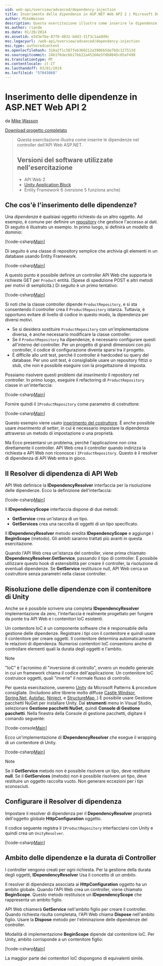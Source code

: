 ```yaml
---
uid: web-api/overview/advanced/dependency-injection
title: Inserimento delle dipendenze in ASP.NET Web API 2 | Microsoft Docs
author: MikeWasson
description: Questa esercitazione illustra come inserire le dipendenze nel controller dell'API Web ASP.NET. Versioni del software utilizzate nell'esercitazione di Web API 2 Unity Application Block...
ms.author: riande
ms.date: 01/20/2014
ms.assetid: e3d3e7ba-87f0-4032-bdd3-31f3c1aa9d9c
msc.legacyurl: /web-api/overview/advanced/dependency-injection
msc.type: authoredcontent
ms.openlocfilehash: 318a2f1c587feb360212a390bb5de7bdc127513d
ms.sourcegitcommit: 24b1f6decbb17bb22a45166e5fdb0845c65af498
ms.translationtype: MT
ms.contentlocale: it-IT
ms.lasthandoff: 03/01/2019
ms.locfileid: "57043868"
---
```

<a name="dependency-injection-in-aspnet-web-api-2"></a>Inserimento delle dipendenze in ASP.NET Web API 2
====================
da [Mike Wasson](https://github.com/MikeWasson)

[Download progetto completato](http://code.msdn.microsoft.com/ASP-NET-Web-API-Tutorial-468ee148)

> Questa esercitazione illustra come inserire le dipendenze nel controller dell'API Web ASP.NET.
> 
> ## <a name="software-versions-used-in-the-tutorial"></a>Versioni del software utilizzate nell'esercitazione
> 
> 
> - API Web 2
> - [Unity Application Block](https://www.nuget.org/packages/Unity/)
> - Entity Framework 6 (versione 5 funziona anche)


## <a name="what-is-dependency-injection"></a>Che cos'è l'inserimento delle dipendenze?

Una *dipendenza* è qualsiasi oggetto richiesto da un altro oggetto. Ad esempio, è comune per definire un [repository](http://martinfowler.com/eaaCatalog/repository.html) che gestisce l'accesso ai dati. Di seguito è illustrato un esempio. In primo luogo, si definirà un modello di dominio:

[!code-csharp[Main](dependency-injection/samples/sample1.cs)]

Di seguito è una classe di repository semplice che archivia gli elementi in un database usando Entity Framework.

[!code-csharp[Main](dependency-injection/samples/sample2.cs)]

A questo punto è possibile definire un controller API Web che supporta le richieste GET per `Product` entità. (Spese di spedizione POST e altri metodi per motivi di semplicità.) Di seguito è un primo tentativo:

[!code-csharp[Main](dependency-injection/samples/sample3.cs)]

Si noti che la classe controller dipende `ProductRepository`, e si sta consentendo il controller crea il `ProductRepository` istanza. Tuttavia, è opportuno evitare di livello di codice in questo modo, la dipendenza per diversi motivi.

- Se si desidera sostituire `ProductRepository` con un'implementazione diversa, è anche necessario modificare la classe controller.
- Se il `ProductRepository` ha dipendenze, è necessario configurare questi all'interno del controller. Per un progetto di grandi dimensioni con più controller, il codice di configurazione diventa sparsi tra il progetto.
- È difficile allo unit test, perché il controller è hardcoded su query del database. Per uno unit test, è consigliabile usare un repository fittizi o stub, che non è possibile eseguire con la progettazione di imposta.

Possiamo risolvere questi problemi dal *inserimento* il repository nel controller. In primo luogo, eseguire il refactoring di `ProductRepository` classe in un'interfaccia:

[!code-csharp[Main](dependency-injection/samples/sample4.cs)]

Fornire quindi il `IProductRepository` come parametro di costruttore:

[!code-csharp[Main](dependency-injection/samples/sample5.cs)]

Questo esempio viene usato [inserimento del costruttore](http://www.martinfowler.com/articles/injection.html#FormsOfDependencyInjection). È anche possibile usare *inserimento di setter*, in cui è necessario impostare la dipendenza attraverso un metodo di impostazione o una proprietà.

Ma Ecco presentarsi un problema, perché l'applicazione non crea direttamente il controller. API Web crea il controller quando indirizza la richiesta e API Web non riconosce i `IProductRepository`. Questo è il resolver di dipendenza di API Web entra in gioco.

## <a name="the-web-api-dependency-resolver"></a>Il Resolver di dipendenza di API Web

API Web definisce la **IDependencyResolver** interfaccia per la risoluzione delle dipendenze. Ecco la definizione dell'interfaccia:

[!code-csharp[Main](dependency-injection/samples/sample6.cs)]

Il **IDependencyScope** interfaccia dispone di due metodi:

- **GetService** crea un'istanza di un tipo.
- **GetServices** crea una raccolta di oggetti di un tipo specificato.

Il **IDependencyResolver** metodo eredita **IDependencyScope** e aggiunge i **BeginScope** (metodo). Gli ambiti saranno trattati più avanti in questa esercitazione.

Quando l'API Web crea un'istanza del controller, viene prima chiamato **IDependencyResolver.GetService**, passando il tipo di controller. È possibile utilizzare questo hook di estensibilità per creare il controller, la risoluzione di eventuali dipendenze. Se **GetService** restituisce null, API Web cerca un costruttore senza parametri nella classe controller.

## <a name="dependency-resolution-with-the-unity-container"></a>Risoluzione delle dipendenze con il contenitore di Unity

Anche se è possibile scrivere una completa **IDependencyResolver** implementazione da zero, l'interfaccia è realmente progettato per fungere da ponte tra API Web e i contenitori IoC esistenti.

Un contenitore IoC è un componente software che è responsabile della gestione delle dipendenze. Registrare i tipi con il contenitore e quindi usare il contenitore per creare oggetti. Il contenitore determina automaticamente le relazioni di dipendenza. Numerosi contenitori IoC consentono anche di controllare elementi quali la durata degli oggetti e l'ambito.

> [!NOTE]
> "IoC" è l'acronimo di "inversione di controllo", ovvero un modello generale in cui un framework chiama il codice dell'applicazione. Un contenitore IoC costruisce oggetti, quali "inverte" il normale flusso di controllo.


Per questa esercitazione, useremo [Unity](https://msdn.microsoft.com/library/ff647202.aspx) da Microsoft Patterns &amp; procedure consigliate. (Includono altre librerie molto diffuse [Castle Windsor](http://www.castleproject.org/), [Spring.Net](http://www.springframework.net/), [Autofac](https://code.google.com/p/autofac/), [Ninject](http://www.ninject.org/), e [StructureMap ](http://structuremap.github.io/documentation/).) È possibile usare Gestione pacchetti NuGet per installare Unity. Dal **strumenti** menu in Visual Studio, selezionare **Gestione pacchetti NuGet**, quindi **Console di Gestione pacchetti**. Nella finestra della Console di gestione pacchetti, digitare il comando seguente:

[!code-console[Main](dependency-injection/samples/sample7.cmd)]

Ecco un'implementazione di **IDependencyResolver** che esegue il wrapping di un contenitore di Unity.

[!code-csharp[Main](dependency-injection/samples/sample8.cs)]

> [!NOTE]
> Se il **GetService** metodo non è possibile risolvere un tipo, deve restituire **null**. Se il **GetServices** (metodo) non è possibile risolvere un tipo, deve restituire un oggetto raccolta vuoto. Non generare eccezioni per i tipi sconosciuti.


## <a name="configuring-the-dependency-resolver"></a>Configurare il Resolver di dipendenza

Impostare il resolver di dipendenza per il **DependencyResolver** proprietà dell'oggetto globale **HttpConfiguration** oggetto.

Il codice seguente registra il `IProductRepository` interfacciarsi con Unity e quindi crea un `UnityResolver`.

[!code-csharp[Main](dependency-injection/samples/sample9.cs)]

## <a name="dependency-scope-and-controller-lifetime"></a>Ambito delle dipendenze e la durata di Controller

I controller vengono creati per ogni richiesta. Per la gestione della durata degli oggetti, **IDependencyResolver** Usa il concetto di un *ambito*.

Il resolver di dipendenza associata ai **HttpConfiguration** oggetto ha un ambito globale. Quando l'API Web crea un controller, viene chiamato **BeginScope**. Questo metodo restituisce un **IDependencyScope** che rappresenta un ambito figlio.

API Web chiamerà **GetService** nell'ambito figlio per creare il controller. Quando richiesta risulta completata, l'API Web chiama **Dispose** nell'ambito figlio. Usare la **Dispose** metodo per l'eliminazione delle dipendenze del controller.

Modalità di implementazione **BeginScope** dipende dal contenitore IoC. Per Unity, ambito corrisponde a un contenitore figlio:

[!code-csharp[Main](dependency-injection/samples/sample10.cs)]

La maggior parte dei contenitori IoC dispongono di equivalenti simile.
